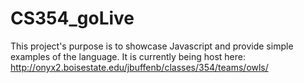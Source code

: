 # CS354_goLive
This project's purpose is to showcase Javascript and provide simple examples of the language. It is currently being host here: http://onyx2.boisestate.edu/jbuffenb/classes/354/teams/owls/
